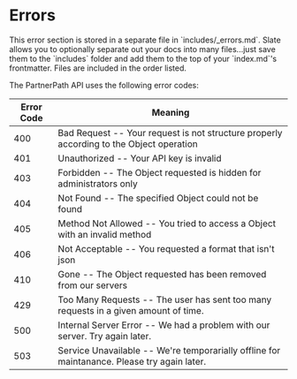 # Errors

<aside class="notice">This error section is stored in a separate file in `includes/_errors.md`. Slate allows you to optionally separate out your docs into many files...just save them to the `includes` folder and add them to the top of your `index.md`'s frontmatter. Files are included in the order listed.</aside>

The PartnerPath API uses the following error codes:


Error Code | Meaning
---------- | -------
400 | Bad Request -- Your request is not structure properly according to the Object operation
401 | Unauthorized -- Your API key is invalid
403 | Forbidden -- The Object requested is hidden for administrators only
404 | Not Found -- The specified Object could not be found
405 | Method Not Allowed -- You tried to access a Object with an invalid method
406 | Not Acceptable -- You requested a format that isn't json
410 | Gone -- The Object requested has been removed from our servers
429 | Too Many Requests -- The user has sent too many requests in a given amount of time.
500 | Internal Server Error -- We had a problem with our server. Try again later.
503 | Service Unavailable -- We're temporarially offline for maintanance. Please try again later.